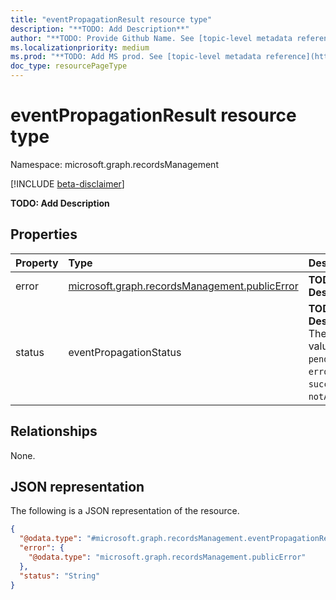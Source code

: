 ```yaml
---
title: "eventPropagationResult resource type"
description: "**TODO: Add Description**"
author: "**TODO: Provide Github Name. See [topic-level metadata reference](https://msgo.azurewebsites.net/add/document/guidelines/metadata.html#topic-level-metadata)**"
ms.localizationpriority: medium
ms.prod: "**TODO: Add MS prod. See [topic-level metadata reference](https://msgo.azurewebsites.net/add/document/guidelines/metadata.html#topic-level-metadata)**"
doc_type: resourcePageType
---
```


# eventPropagationResult resource type

Namespace: microsoft.graph.recordsManagement

[!INCLUDE [beta-disclaimer](../../includes/beta-disclaimer.md)]

**TODO: Add Description**

## Properties
|Property|Type|Description|
|:---|:---|:---|
|error|[microsoft.graph.recordsManagement.publicError](../resources/recordsmanagement-synchronization-publicerror.md)|**TODO: Add Description**|
|status|eventPropagationStatus|**TODO: Add Description**. The possible values are: `pending`, `error`, `success`, `notAvaliable`.|

## Relationships
None.

## JSON representation
The following is a JSON representation of the resource.
<!-- {
  "blockType": "resource",
  "@odata.type": "microsoft.graph.recordsManagement.eventPropagationResult"
}
-->
``` json
{
  "@odata.type": "#microsoft.graph.recordsManagement.eventPropagationResult",
  "error": {
    "@odata.type": "microsoft.graph.recordsManagement.publicError"
  },
  "status": "String"
}
```


